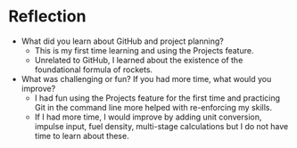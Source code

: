 # Reflection
- What did you learn about GitHub and project planning?
  - This is my first time learning and using the Projects feature.
  - Unrelated to GitHub, I learned about the existence of the foundational formula of rockets.
- What was challenging or fun? If you had more time, what would you improve?
  - I had fun using the Projects feature for the first time and practicing Git in the command line more helped with re-enforcing my skills.
  - If I had more time, I would improve by adding unit conversion, impulse input, fuel density, multi-stage calculations but I do not have time to learn about these.
